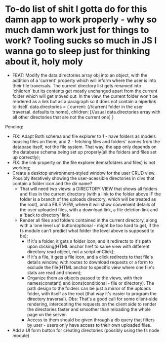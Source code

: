 # To-do list of shit I gotta do for this damn app to work properly - why so much damn work just for things to work? Tooling sucks so much in JS I wanna go to sleep just for thinking about it, holy moly

- FEAT: Modify the data.directories array obj into an object, with the addition of a 'current' property which will inform where the user is into their file traversals. The current directory list gets renamed into 'children' but its contents get mostly unchanged apart from the current folder which will get moved out. In the view, the current folder won't be rendered as a link but as a paragraph so it does not contain a hiperlink to itself.
data.directories = {
	current: {//current folder in the user traversal. defaults to home},
	children: [//usual data.directories array with all other directories that are not the current one]
}

Pending:
- FIX: Adapt Both schema and file explorer to 1 - have folders as models housing files on them, and 2 - fetching files and folders' names from the database itself, not the file system. That way, the app only depends on the database schema being set up properly(all the folders and files set up correctly);
- FIX: the link property on the file explorer items(folders and files) is not working;
- Create a desktop environment-styled window for the user CRUD view. Possibly iteratively showing the user-acessible directories in divs that contain a folder icon and the dir name?
	- That will need two views: a DIRECTORY VIEW that shows all folders and files in the current directory (with a link to the folder above IF the folder is a branch of the uploads directory, which will be treated as the root), and a FILE VIEW, where it will show convenient details of the user uploaded files, with a download link, a file deletion link and a 'back to directory' link.
	- Render all files and folders contained in the current directory, along with a 'one level up' button(optional - might be too hard to get, if the fs module can't predict what folder the level above is supposed to be);
		- If it's a folder, it gets a folder icon, and it redirects to it's path upon clicking(HTML anchor href to same view with different directory read object, not a script onClick);
		- If it's a file, it gets a file icon, and a click redirects to that file's details window, with routes to download requests or a form to exclude the file(HTML anchor to specific view where one file's stats are read and shown);
		- Organize them as objects passed to the views, with their names(constant) and icons(conditional - file or directory). The path design to the folders can be just a mirror of the uploads folder, with itself as the root (that way it's easier to program the directory traversal). Obs: That's a good call for some client-side rendering, intercepting the requests on the client side to render the directories faster and smoother than reloading the whole page on the server.
		- Access to them should be given through a db query that filters by user - users only have access to their own uploaded files.
- Add a UI form button for creating directories (possibly using the fs node module)
